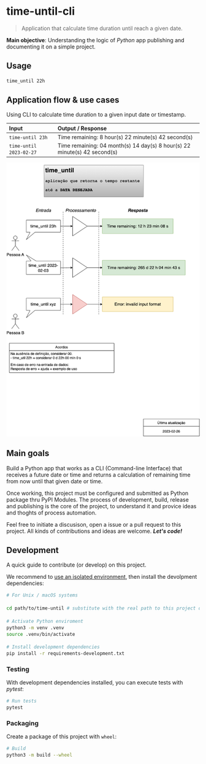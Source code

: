 # time-until-cli
> Application that calculate time duration until reach a given date.

**Main objective**: Understanding the logic of _Python_ app publishing and documenting it on a simple project.

## Usage

```bash
time_until 22h
```

## Application flow & use cases

Using CLI to calculate time duration to a given input date or timestamp. 

| Input | Output / Response |
| :---- | :---------------- |
| `time-until 23h` | Time remaining: 8 hour(s) 22 minute(s) 42 second(s) |
| `time-until 2023-02-27` | Time remaining: 04 month(s) 14 day(s) 8 hour(s) 22 minute(s) 42 second(s)  |

![app-flow-example](assets/time_until_app.png)

## Main goals

Build a Python app that works as a CLI (Command-line Interface) that receives a future date or time and returns a calculation of remaining time from now until that given date or time.

Once working, this project must be configured and submitted as Python package thru PyPI Modules. The process of development, build, release and publishing is the core of the project, to understand it and provice ideas and thoghts of process automation.

Feel free to initiate a discusison, open a issue or a pull request to this project. All kinds of contributions and ideas are welcome. **_Let's code!_**

## Development

A quick guide to contribute (or develop) on this project.

We recommend to [use an isolated environment](https://packaging.python.org/pt-br/latest/guides/installing-using-pip-and-virtual-environments/), then install the devolpment dependencies:

```bash
# For Unix / macOS systems

cd path/to/time-until # substitute with the real path to this project directory

# Activate Python enviroment
python3 -m venv .venv
source .venv/bin/activate

# Install development dependencies
pip install -r requirements-development.txt 
```

### Testing

With development dependencies installed, you can execute tests with *pytest*:

```bash
# Run tests
pytest
```

### Packaging

Create a package of this project with `wheel`:

```bash
# Build
python3 -m build --wheel
```